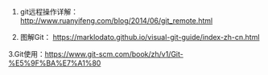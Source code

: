 1. git远程操作详解：
http://www.ruanyifeng.com/blog/2014/06/git_remote.html  

2. 图解Git：
https://marklodato.github.io/visual-git-guide/index-zh-cn.html

3.Git使用：https://www.git-scm.com/book/zh/v1/Git-%E5%9F%BA%E7%A1%80